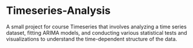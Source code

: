 # Timeseries-Analysis
A small project for course Timeseries that involves analyzing a time series dataset, fitting ARIMA models, and conducting various statistical tests and visualizations to understand the time-dependent structure of the data.